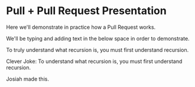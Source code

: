 # Pull + Pull Request Presentation

Here we'll demonstrate in practice how a Pull Request works.

We'll be typing and adding text in the below space in order to demonstrate.

To truly understand what recursion is, you must first understand recursion.


Clever Joke: To understand what recursion is, you must first understand recursion.

Josiah made this.

